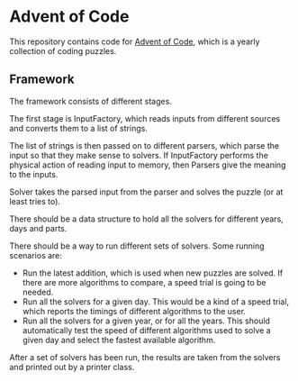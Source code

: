 # Advent of Code

This repository contains code for [Advent of Code](https://adventofcode.com/), 
which is a yearly collection of coding puzzles.

## Framework

The framework consists of different stages.

The first stage is InputFactory, which reads inputs from different sources and
converts them to a list of strings.

The list of strings is then passed on to different parsers, which parse the 
input so that they make sense to solvers. If InputFactory performs the physical
action of reading input to memory, then Parsers give the meaning to the inputs.

Solver takes the parsed input from the parser and solves the puzzle (or at 
least tries to).

There should be a data structure to hold all the solvers for different years,
days and parts.

There should be a way to run different sets of solvers. Some running scenarios
are:
- Run the latest addition, which is used when new puzzles are solved. If
  there are more algorithms to compare, a speed trial is going to be needed.
- Run all the solvers for a given day. This would be a kind of a speed trial,
  which reports the timings of different algorithms to the user.
- Run all the solvers for a given year, or for all the years. This should
  automatically test the speed of different algorithms used to solve a given
  day and select the fastest available algorithm.

After a set of solvers has been run, the results are taken from the solvers and 
printed out by a printer class.